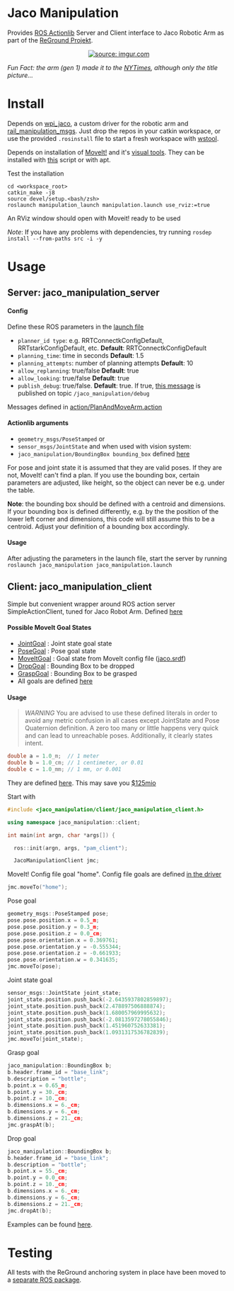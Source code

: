 # Jaco Manipulation

Provides [ROS Actionlib](http://wiki.ros.org/actionlib) Server and Client interface to Jaco Robotic Arm as part of the [ReGround Projekt]().

<p align="center"><a href="https://imgur.com/Jrbe7nQ"><img src="https://i.imgur.com/Jrbe7nQ.jpg" title="source: imgur.com" /></a></p>

*Fun Fact: the arm (gen 1) made it to the [NYTimes](https://www.nytimes.com/2018/10/21/business/what-comes-after-the-roomba.html), although only the title picture...*

# Install
Depends on [wpi_jaco](https://github.com/ksatyaki/wpi_jaco), a custom driver for the robotic arm and [rail_manipulation_msgs](https://github.com/GT-RAIL/rail_manipulation_msgs). Just drop the repos in your catkin workspace, or use the provided `.rosinstall` file to start a fresh workspace with [wstool](http://wiki.ros.org/wstool).

Depends on installation of [MoveIt!](https://moveit.ros.org/) and it's [visual tools](https://github.com/ros-planning/moveit_visual_tools). They can be installed with [this](https://github.com/juliangaal/reground_workspace/blob/reground/install/.install_apts.sh) script or with apt.

Test the installation 
```
cd <workspace_root>
catkin_make -j8
source devel/setup.<bash/zsh>
roslaunch manipulation_launch manipulation.launch use_rviz:=true
```

An RViz window should open with Moveit! ready to be used

*Note*: If you have any problems with dependencies, try running `rosdep install --from-paths src -i -y`

# Usage
## Server: jaco\_manipulation_server
#### Config
Define these ROS parameters in the [launch file](launch/jaco_manipulation.launch)
* `planner_id type`: e.g. RRTConnectkConfigDefault, RRTstarkConfigDefault, etc. **Default**: RRTConnectkConfigDefault
* `planning_time`: time in seconds **Default**: 1.5
* `planning_attempts`: number of planning attempts **Default**: 10
* `allow_replanning`: true/false **Default**: true
* `allow_looking`: true/false **Default**: true
* `publish_debug`: true/false. **Default**: true. If true, [this message](msg/JacoDebug.msg) is published on topic `/jaco_manipulation/debug`

Messages defined in [action/PlanAndMoveArm.action](action/PlanAndMoveArm.action)

#### Actionlib arguments
* `geometry_msgs/PoseStamped` or 
* `sensor_msgs/JointState` and when used with vision system:
* `jaco_manipulation/BoundingBox bounding_box` defined [here](include/jaco_manipulation/goals/goal_input.h)

For pose and joint state it is assumed that they are valid poses. If they are not, MoveIt! can't find a plan. If you use the bounding box, certain parameters are adjusted, like height, so the object can never be e.g. under the table.

**Note**: the bounding box should be defined with a centroid and dimensions. If your bounding box is defined differently, e.g. by the the position of the lower left corner and dimensions, this code will still assume this to be a centroid. Adjust your definition of a bounding box accordingly.

#### Usage
After adjusting the parameters in the launch file, start the server by running `roslaunch jaco_manipulation jaco_manipulation.launch`

## Client: jaco\_manipulation_client
Simple but convenient wrapper around ROS action server SimpleActionClient, tuned for Jaco Robot Arm. Defined [here](include/jaco_manipulation/client/jaco_manipulation_client.h)

#### Possible MoveIt Goal States
 * [JointGoal](include/jaco_manipulation/goals/joint_goal.h) : Joint state goal state
 * [PoseGoal](include/jaco_manipulation/goals/pose_goal.h) : Pose goal state
 * [MoveItGoal](include/jaco_manipulation/goals/move_it_goal.h) : Goal state from MoveIt config file ([jaco.srdf](https://github.com/ksatyaki/wpi_jaco/blob/develop/jaco_moveit_config/config/jaco.srdf)) 
 * [DropGoal](include/jaco_manipulation/goals/drop_goal.h) : Bounding Box to be dropped
 * [GraspGoal](include/jaco_manipulation/goals/grasp_goal.h) : Bounding Box to be grasped
 * All goals are defined [here](include/jaco_manipulation/goals) 

#### Usage
> *WARNING* You are advised to use these defined literals in order to avoid any metric confusion in all cases except JointState and Pose Quaternion definition. A zero too many or little happens very quick and can lead to unreachable poses. Additionally, it clearly states intent.
```cpp
double a = 1.0_m;  // 1 meter
double b = 1.0_cm; // 1 centimeter, or 0.01
double c = 1.0_mm; // 1 mm, or 0.001
```
They are defined [here](include/jaco_manipulation/units.h). This may save you [$125mio](http://articles.latimes.com/1999/oct/01/news/mn-17288)

Start with

```cpp
#include <jaco_manipulation/client/jaco_manipulation_client.h>

using namespace jaco_manipulation::client;

int main(int argn, char *args[]) {

  ros::init(argn, args, "pam_client");

  JacoManipulationClient jmc;
```
MoveIt! Config file goal "home". Config file goals are defined [in the driver](https://github.com/ksatyaki/wpi_jaco/blob/18aa79e541a35c8cb288c2d2a9842870894a632e/jaco_moveit_config/config/jaco.srdf#L32)

```go
jmc.moveTo("home");
```

Pose goal

```go
geometry_msgs::PoseStamped pose;
pose.pose.position.x = 0.5_m;
pose.pose.position.y = 0.3_m;
pose.pose.position.z = 0.0_cm;
pose.pose.orientation.x = 0.369761;
pose.pose.orientation.y = -0.555344;
pose.pose.orientation.z = -0.661933;
pose.pose.orientation.w = 0.341635;
jmc.moveTo(pose);
```

Joint state goal

```go
sensor_msgs::JointState joint_state;
joint_state.position.push_back(-2.6435937802859897);
joint_state.position.push_back(2.478897506888874);
joint_state.position.push_back(1.680057969995632);
joint_state.position.push_back(-2.0813597278055846);
joint_state.position.push_back(1.451960752633381);
joint_state.position.push_back(1.0931317536782839);
jmc.moveTo(joint_state);
```

Grasp goal
```go
jaco_manipulation::BoundingBox b;
b.header.frame_id = "base_link";
b.description = "bottle";
b.point.x = 0.65_m;
b.point.y = 30._cm;
b.point.z = 10._cm;
b.dimensions.x = 6._cm;
b.dimensions.y = 6._cm;
b.dimensions.z = 21._cm;
jmc.graspAt(b);
```

Drop goal
```go
jaco_manipulation::BoundingBox b;
b.header.frame_id = "base_link";
b.description = "bottle";
b.point.x = 55._cm;
b.point.y = 0.0_cm;
b.point.z = 10._cm;
b.dimensions.x = 6._cm;
b.dimensions.y = 6._cm;
b.dimensions.z = 21._cm;
jmc.dropAt(b);
```

Examples can be found [here](test/).

# Testing
All tests with the ReGround anchoring system in place have been moved to a [separate ROS package](https://github.com/juliangaal/jaco_manipulation_test).
